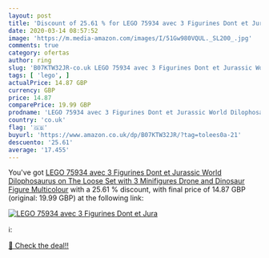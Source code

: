 ```yaml
---
layout: post
title: 'Discount of 25.61 % for LEGO 75934 avec 3 Figurines Dont et Jura'
date: 2020-03-14 08:57:52
image: 'https://m.media-amazon.com/images/I/51Gw980VQUL._SL200_.jpg'
comments: true
category: ofertas
author: ring
slug: 'B07KTW32JR-co.uk LEGO 75934 avec 3 Figurines Dont et Jurassic World...'
tags: [ 'lego', ]
actualPrice: 14.87 GBP
currency: GBP
price: 14.87
comparePrice: 19.99 GBP
prodname: 'LEGO 75934 avec 3 Figurines Dont et Jurassic World Dilophosaurus on The Loose Set with 3 Minifigures  Drone and Dinosaur Figure  Multicolour'
country: 'co.uk'
flag: '🇬🇧'
buyurl: 'https://www.amazon.co.uk/dp/B07KTW32JR/?tag=tolees0a-21'
descuento: '25.61'
average: '17.455'
---
```


You've got [LEGO 75934 avec 3 Figurines Dont et Jurassic World Dilophosaurus on The Loose Set with 3 Minifigures  Drone and Dinosaur Figure  Multicolour](https://www.amazon.co.uk/dp/B07KTW32JR/?tag=tolees0a-21) with a  25.61 % discount, with final price of 14.87 GBP (original: 19.99 GBP) at the following link:

[![LEGO 75934 avec 3 Figurines Dont et Jura](https://m.media-amazon.com/images/I/51Gw980VQUL._SL200_.jpg)](https://www.amazon.co.uk/dp/B07KTW32JR/?tag=tolees0a-21)

ℹ️:


[🛒 Check the deal!!](https://www.amazon.co.uk/dp/B07KTW32JR/?tag=tolees0a-21)
